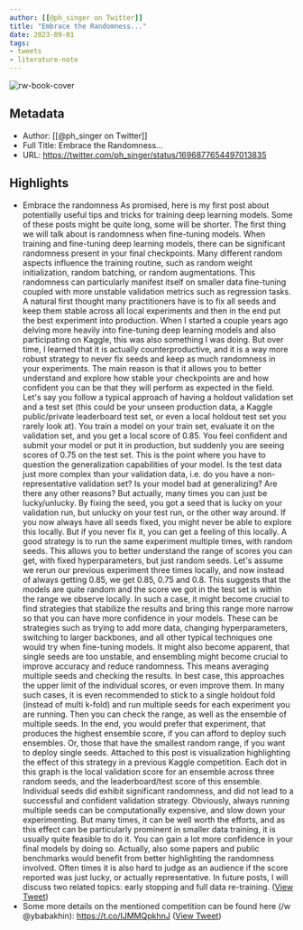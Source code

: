 ```yaml
---
author: [[@ph_singer on Twitter]]
title: "Embrace the Randomness..."
date: 2023-09-01
tags: 
- tweets
- literature-note
---
```

![rw-book-cover](https://pbs.twimg.com/profile_images/826415206272204801/B_g7QQ3B.jpg)

## Metadata
- Author: [[@ph_singer on Twitter]]
- Full Title: Embrace the Randomness...
- URL: https://twitter.com/ph_singer/status/1696877654497013835

## Highlights
- Embrace the randomness
  As promised, here is my first post about potentially useful tips and tricks for training deep learning models. Some of these posts might be quite long, some will be shorter. The first thing we will talk about is randomness when fine-tuning models.
  When training and fine-tuning deep learning models, there can be significant randomness present in your final checkpoints. Many different random aspects influence the training routine, such as random weight initialization, random batching, or random augmentations. This randomness can particularly manifest itself on smaller data fine-tuning coupled with more unstable validation metrics such as regression tasks.
  A natural first thought many practitioners have is to fix all seeds and keep them stable across all local experiments and then in the end put the best experiment into production. When I started a couple years ago delving more heavily into fine-tuning deep learning models and also participating on Kaggle, this was also something I was doing. But over time, I learned that it is actually counterproductive, and it is a way more robust strategy to never fix seeds and keep as much randomness in your experiments.
  The main reason is that it allows you to better understand and explore how stable your checkpoints are and how confident you can be that they will perform as expected in the field. Let's say you follow a typical approach of having a holdout validation set and a test set (this could be your unseen production data, a Kaggle public/private leaderboard test set, or even a local holdout test set you rarely look at). You train a model on your train set, evaluate it on the validation set, and you get a local score of 0.85. 
  You feel confident and submit your model or put it in production, but suddenly you are seeing scores of 0.75 on the test set. This is the point where you have to question the generalization capabilities of your model. Is the test data just more complex than your validation data, i.e. do you have a non-representative validation set? Is your model bad at generalizing? Are there any other reasons? But actually, many times you can just be lucky/unlucky. By fixing the seed, you got a seed that is lucky on your validation run, but unlucky on your test run, or the other way around. 
  If you now always have all seeds fixed, you might never be able to explore this locally. But if you never fix it, you can get a feeling of this locally. A good strategy is to run the same experiment multiple times, with random seeds. This allows you to better understand the range of scores you can get, with fixed hyperparameters, but just random seeds. Let's assume we rerun our previous experiment three times locally, and now instead of always getting 0.85, we get 0.85, 0.75 and 0.8. This suggests that the models are quite random and the score we got in the test set is within the range we observe locally.
  In such a case, it might become crucial to find strategies that stabilize the results and bring this range more narrow so that you can have more confidence in your models. These can be strategies such as trying to add more data, changing hyperparameters, switching to larger backbones, and all other typical techniques one would try when fine-tuning models.
  It might also become apparent, that single seeds are too unstable, and ensembling might become crucial to improve accuracy and reduce randomness. This means averaging multiple seeds and checking the results. In best case, this approaches the upper limit of the individual scores, or even improve them.
  In many such cases, it is even recommended to stick to a single holdout fold (instead of multi k-fold) and run multiple seeds for each experiment you are running. Then you can check the range, as well as the ensemble of multiple seeds. In the end, you would prefer that experiment, that produces the highest ensemble score, if you can afford to deploy such ensembles. Or, those that have the smallest random range, if you want to deploy single seeds.
  Attached to this post is visualization highlighting the effect of this strategy in a previous Kaggle competition. Each dot in this graph is the local validation score for an ensemble across three random seeds, and the leaderboard/test score of this ensemble. Individual seeds did exhibit significant randomness, and did not lead to a successful and confident validation strategy. 
  Obviously, always running multiple seeds can be computationally expensive, and slow down your experimenting. But many times, it can be well worth the efforts, and as this effect can be particularly prominent in smaller data training, it is usually quite feasible to do it. You can gain a lot more confidence in your final models by doing so. 
  Actually, also some papers and public benchmarks would benefit from better highlighting the randomness involved. Often times it is also hard to judge as an audience if the score reported was just lucky, or actually representative.
  In future posts, I will discuss two related topics: early stopping and full data re-training. ([View Tweet](https://twitter.com/ph_singer/status/1696877654497013835))
- Some more details on the mentioned competition can be found here (/w @ybabakhin): https://t.co/IJMMQpkhnJ ([View Tweet](https://twitter.com/ph_singer/status/1696877858663153750))
